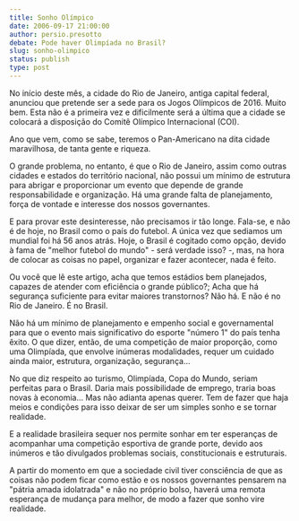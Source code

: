 ```yaml
---
title: Sonho Olímpico
date: 2006-09-17 21:00:00
author: persio.presotto
debate: Pode haver Olimpíada no Brasil?
slug: sonho-olimpico
status: publish 
type: post
---
```


No início deste mês, a cidade do Rio de Janeiro, antiga capital federal, anunciou que pretende ser a sede para os Jogos Olímpicos de 2016. Muito bem. Esta não é a primeira vez e dificilmente será a última que a cidade se colocará a disposição do Comitê Olímpico Internacional (COI).  
  
Ano que vem, como se sabe, teremos o Pan-Americano na dita cidade maravilhosa, de tanta gente e riqueza.  
  
O grande problema, no entanto, é que o Rio de Janeiro, assim como outras cidades e estados do território nacional, não possui um mínimo de estrutura para abrigar e proporcionar um evento que depende de grande responsabilidade e organização. Há uma grande falta de planejamento, força de vontade e interesse dos nossos governantes.  
  
E para provar este desinteresse, não precisamos ir tão longe. Fala-se, e não é de hoje, no Brasil como o país do futebol. A única vez que sediamos um mundial foi há 56 anos atrás. Hoje, o Brasil é cogitado como opção, devido à fama de "melhor futebol do mundo" - será verdade isso? -, mas, na hora de colocar as coisas no papel, organizar e fazer acontecer, nada é feito.  
  
Ou você que lê este artigo, acha que temos estádios bem planejados, capazes de atender com eficiência o grande público?; Acha que há segurança suficiente para evitar maiores transtornos? Não há. E não é no Rio de Janeiro. É no Brasil.  
  
Não há um mínimo de planejamento e empenho social e governamental para que o evento mais significativo do esporte "número 1" do país tenha êxito. O que dizer, então, de uma competição de maior proporção, como uma Olimpíada, que envolve inúmeras modalidades, requer um cuidado ainda maior, estrutura, organização, segurança...  
  
No que diz respeito ao turismo, Olimpíada, Copa do Mundo, seriam perfeitas para o Brasil. Daria mais possibilidade de emprego, traria boas novas à economia... Mas não adianta apenas querer. Tem de fazer que haja meios e condições para isso deixar de ser um simples sonho e se tornar realidade.  
  
E a realidade brasileira sequer nos permite sonhar em ter esperanças de acompanhar uma competição esportiva de grande porte, devido aos inúmeros e tão divulgados problemas sociais, constitucionais e estruturais.  
  
A partir do momento em que a sociedade civil tiver consciência de que as coisas não podem ficar como estão e os nossos governantes pensarem na "pátria amada idolatrada" e não no próprio bolso, haverá uma remota esperança de mudança para melhor, de modo a fazer que sonho vire realidade.


